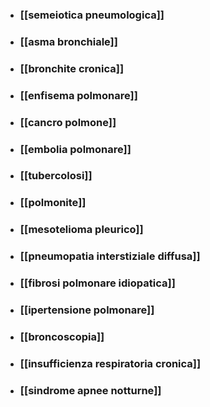 - ### [[semeiotica pneumologica]]
- ### [[asma bronchiale]]
- ### [[bronchite cronica]]
- ### [[enfisema polmonare]]
- ### [[cancro polmone]]
- ### [[embolia polmonare]]
- ### [[tubercolosi]]
- ### [[polmonite]]
- ### [[mesotelioma pleurico]]
- ### [[pneumopatia interstiziale diffusa]]
- ### [[fibrosi polmonare idiopatica]]
- ### [[ipertensione polmonare]]
- ### [[broncoscopia]]
- ### [[insufficienza respiratoria cronica]]
- ### [[sindrome apnee notturne]]
